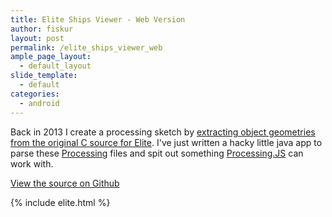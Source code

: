 ```yaml
---
title: Elite Ships Viewer - Web Version
author: fiskur
layout: post
permalink: /elite_ships_viewer_web
ample_page_layout:
  - default_layout
slide_template:
  - default
categories:
  - android
---
```

Back in 2013 I create a processing sketch by [extracting object geometries from the original C source for Elite](http://fiskurgit.github.io/elite-model-viewer-for-processing). I've just written a hacky little java app to parse these [Processing](http://processing.org) files and spit out something [Processing.JS](http://processingjs.org/) can work with.

[View the source on Github](https://github.com/fiskurgit/EliteShipsWeb)

{% include elite.html %}
